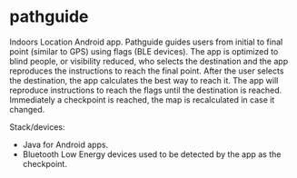 # pathguide
Indoors Location Android app.
Pathguide guides users from initial to final point (similar to GPS) using flags (BLE devices).
The app is optimized to blind people, or visibility reduced, who selects the destination and the app reproduces the instructions to reach the final point. After the user selects the destination, the app calculates the best way to reach it. The app will reproduce instructions to reach the flags until the destination is reached. Immediately a checkpoint is reached, the map is recalculated in case it changed.

Stack/devices:
- Java for Android apps.
- Bluetooth Low Energy devices used to be detected by the app as the checkpoint.
